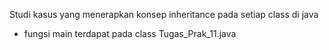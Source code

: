 Studi kasus yang menerapkan konsep inheritance pada setiap class di java
- fungsi main terdapat pada class Tugas_Prak_11.java
